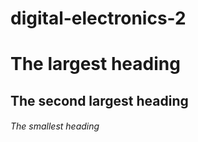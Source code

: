 # digital-electronics-2
# The largest heading
## The second largest heading
###### The smallest heading

